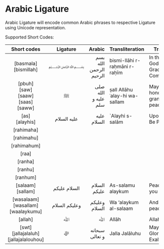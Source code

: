 Arabic Ligature
===============

Arabic Ligature will encode common Arabic phrases to respective Ligature using Unicode representation.

Supported Short Codes:

| Short codes | Ligature | Arabic | Transliteration | Translation |
|:-:|:-:|---:|---|---|
| [basmala]<br />[bismillah] | &#65021; | &#1576;&#1587;&#1605; &#1575;&#1604;&#1604;&#1607; &#1575;&#1604;&#1585;&#1581;&#1605;&#1606; &#1575;&#1604;&#1585;&#1581;&#1610;&#1605; | bismi-llāhi r-raḥmāni r-raḥīm |  In the name of God, most Gracious, most Compassionate |
| [pbuh]<br />[saw]<br />[saaw]<br />[saas]<br />[saww] | &#65018; | &#1589;&#1604;&#1609; &#1575;&#1604;&#1604;&#1607; &#1593;&#1604;&#1610;&#1607; &#1608; &#1587;&#1604;&#1605; | ṣall Allāhu ʿalay-hi wa-sallam | May Allāh honor him and grant him peace |
| [as]<br />[alayhis] | &#1593;&#1604;&#1610;&#1607; &#1575;&#1604;&#1587;&#1604;&#1575;&#1605; | &#1593;&#1604;&#1610;&#1607; &#1575;&#1604;&#1587;&#1604;&#1575;&#1605; | `Alayhi s-salām | Upon Him/Her Be Peace |
| [rahimaha] |  |  |  |  |
| [rahimahu] |  |  |  |  |
| [rahimahum] |  |  |  |  |
| [raa] |  |  |  |  |
| [ranha] |  |  |  |  |
| [ranhu] |  |  |  |  |
| [ranhum] |  |  |  |  |
| [salaam]<br />[sallam] | &#1575;&#1604;&#1587;&#1604;&#1575;&#1605; &#1593;&#1604;&#1610;&#1603;&#1605; | &#1575;&#1604;&#1587;&#1604;&#1575;&#1605; &#1593;&#1604;&#1610;&#1603;&#1605; | As-salamu alaykum | Peace be upon you |
| [wasalaam]<br />[wasallam]<br />[waalaykumu] | &#1608;&#1593;&#1604;&#1610;&#1603;&#1605; &#1575;&#1604;&#1587;&#1604;&#1575;&#1605; | &#1608;&#1593;&#1604;&#1610;&#1603;&#1605; &#1575;&#1604;&#1587;&#1604;&#1575;&#1605; | Wa ‘alaykum al-salaam | And unto you peace |
| [allah] | &#65010; | &#65010; | Allāh | Allah (God) |
| [swt]<br />[jallajalaluh]<br />[jallajalalouhou] | &#xFDFB; | &#1587;&#1576;&#1581;&#1575;&#1606;&#1607; &#1608; &#1578;&#1593;&#1575;&#1604;&#1609; | Jalla Jalāluhu | May He be Glorified and Exalted |